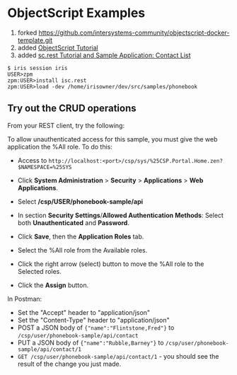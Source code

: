 # ObjectScript Examples
1. forked https://github.com/intersystems-community/objectscript-docker-template.git
2. added [ObjectScript Tutorial](https://docs.intersystems.com/irislatest/csp/docbook/DocBook.UI.Page.cls?KEY=TOS_intro)
3. added [sc.rest Tutorial and Sample Application: Contact List](https://github.com/intersystems/isc-rest/blob/main/docs/sample-phonebook.md#iscrest-tutorial-and-sample-application-contact-list)

```
$ iris session iris
USER>zpm
zpm:USER>install isc.rest
zpm:USER>load -dev /home/irisowner/dev/src/samples/phonebook
```
## Try out the CRUD operations
From your REST client, try the following:

To allow unauthenticated access for this sample, you must give the web application the %All role. To do this:
- Access to `http://localhost:<port>/csp/sys/%25CSP.Portal.Home.zen?$NAMESPACE=%25SYS`

- Click **System Administration** > **Security** > **Applications** > **Web Applications**.
- Select **/csp/USER/phonebook-sample/api**
- In section **Security Settings**/**Allowed Authentication Methods**: Select both **Unauthenticated** and **Password**.
- Click **Save**, then the **Application Roles** tab.
- Select the %All role from the Available roles.
- Click the right arrow (select) button to move the %All role to the Selected roles.
- Click the **Assign** button.

In Postman:
- Set the "Accept" header to "application/json"
- Set the "Content-Type" header to "application/json"
- POST a JSON body of `{"name":"Flintstone,Fred"}` to `/csp/user/phonebook-sample/api/contact`
- PUT a JSON body of `{"name":"Rubble,Barney"}` to `/csp/user/phonebook-sample/api/contact/1`
- `GET /csp/user/phonebook-sample/api/contact/1` - you should see the result of the change you just made.
